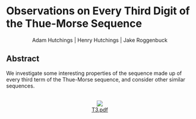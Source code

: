 # Observations on Every Third Digit of the Thue-Morse Sequence
<div align="center">
    Adam Hutchings | Henry Hutchings | Jake Roggenbuck
</div>

## Abstract

We investigate some interesting properties of the sequence made up of every third term of the Thue-Morse sequence, and consider other similar sequences.

<br>
<div align="center">
<a href="https://raw.githubusercontent.com/JakeRoggenbuck/T3-Paper-Code/main/T3.pdf">
    <img src="https://user-images.githubusercontent.com/35516367/205187345-74d68138-9862-42e5-8e3d-bf8b42f0196f.png">
</a>
<br/>
<a href="https://raw.githubusercontent.com/JakeRoggenbuck/T3-Paper-Code/main/T3.pdf">T3.pdf</a>
</div>

